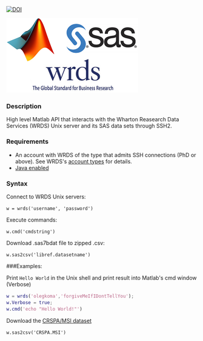 [![DOI](https://zenodo.org/badge/doi/10.5281/zenodo.19056.svg)](http://dx.doi.org/10.5281/zenodo.19056)

![interaction](https://raw.githubusercontent.com/okomarov/wrds/master/logos.png)

### Description
High level Matlab API that interacts with the Wharton Reasearch Data Services (WRDS) Unix server and its SAS data sets through SSH2.
    
### Requirements
* An account with WRDS of the type that admits SSH connections (PhD or above). 
  See WRDS's [account types](http://wrds-web.wharton.upenn.edu/wrds/support/Additional%20Support/Account%20Types.cfm) for details.
* [Java enabled](http://www.mathworks.co.uk/help/matlab/ref/usejava.html)

### Syntax

Connect to WRDS Unix servers:

    w = wrds('username', 'password')

Execute commands:

    w.cmd('cmdstring')
    
Download .sas7bdat file to zipped .csv:

    w.sas2csv('libref.datasetname')

###Examples:

Print `Hello World` in the Unix shell and print result into Matlab's cmd window (Verbose)
```matlab
w = wrds('olegkoma','forgiveMeIfIDontTellYou');
w.Verbose = true;
w.cmd('echo "Hello World!"')
```

Download the [CRSPA/MSI dataset](http://wrds-web.wharton.upenn.edu/wrds/tools/variable.cfm?library_id=137&file_id=67079)

    w.sas2csv('CRSPA.MSI')
